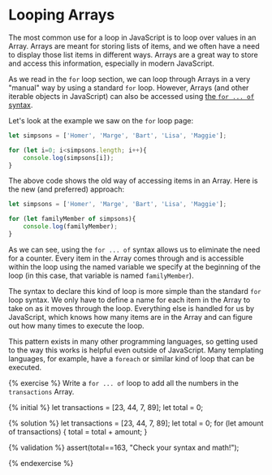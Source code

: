 # Looping Arrays

The most common use for a loop in JavaScript is to loop over values in an Array. Arrays are meant for storing lists of items, and we often have a need to display those list items in different ways. Arrays are a great way to store and access this information, especially in modern JavaScript.

As we read in the `for` loop section, we can loop through Arrays in a very "manual" way by using a standard `for` loop. However, Arrays (and other iterable objects in JavaScript) can also be accessed using [the `for ... of` syntax](https://developer.mozilla.org/en-US/docs/Web/JavaScript/Guide/Loops_and_iteration#for...of_statement).

Let's look at the example we saw on the `for` loop page:

```js
let simpsons = ['Homer', 'Marge', 'Bart', 'Lisa', 'Maggie'];

for (let i=0; i<simpsons.length; i++){
    console.log(simpsons[i]);
}
```
The above code shows the old way of accessing items in an Array. Here is the new (and preferred) approach:

```js
let simpsons = ['Homer', 'Marge', 'Bart', 'Lisa', 'Maggie'];

for (let familyMember of simpsons){
    console.log(familyMember);
}
```
As we can see, using the `for ... of` syntax allows us to eliminate the need for a counter. Every item in the Array comes through and is accessible within the loop using the named variable we specify at the beginning of the loop (in this case, that variable is named `familyMember`).

The syntax to declare this kind of loop is more simple than the standard `for` loop syntax. We only have to define a name for each item in the Array to take on as it moves through the loop. Everything else is handled for us by JavaScript, which knows how many items are in the Array and can figure out how many times to execute the loop.

This pattern exists in many other programming languages, so getting used to the way this works is helpful even outside of JavaScript. Many templating languages, for example, have a `foreach` or similar kind of loop that can be executed.


{% exercise %}
Write a `for ... of` loop to add all the numbers in the `transactions` Array.

{% initial %}
let transactions = [23, 44, 7, 89];
let total = 0;

{% solution %}
let transactions = [23, 44, 7, 89];
let total = 0;
for (let amount of transactions) {
    total = total + amount;
}

{% validation %}
assert(total==163, "Check your syntax and math!");

{% endexercise %}


